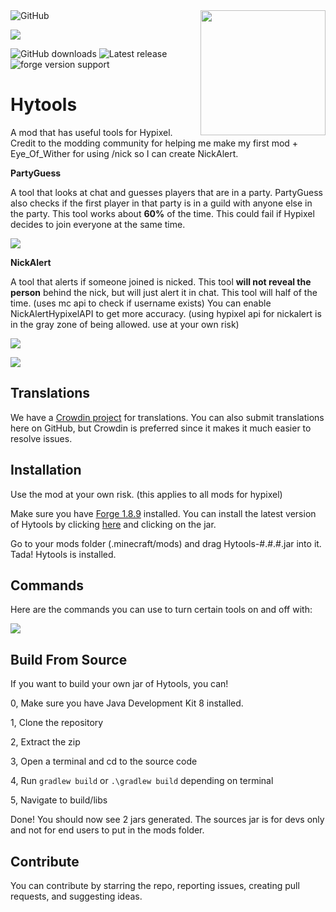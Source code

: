 
  

<img  align="right"  src="https://raw.githubusercontent.com/udu3324/Hytools/main/src/main/resources/logo.png"  height="200"  width="200">

  

<img  alt="GitHub"  src="https://img.shields.io/github/license/udu3324/Hytools">

  

<a title="Crowdin" target="_blank" href="https://crowdin.com/project/slimefunaddon"><img src="https://badges.crowdin.net/slimefunaddon/localized.svg"></a>

  

<img  alt="GitHub downloads"  src="https://img.shields.io/github/downloads/udu3324/hytools/total">

  

<img  alt="Latest release"  src="https://img.shields.io/github/v/release/udu3324/Hytools">

  

<img  alt="forge version support"  src="https://img.shields.io/badge/mod%20loader-Forge 1.8.9-e04e14">

  

# Hytools

A mod that has useful tools for Hypixel. Credit to the modding community for helping me make my first mod + Eye_Of_Wither for using /nick so I can create NickAlert.

  

**PartyGuess**

A tool that looks at chat and guesses players that are in a party. PartyGuess also checks if the first player in that party is in a guild with anyone else in the party. This tool works about **60%** of the time. This could fail if Hypixel decides to join everyone at the same time.

![](https://cdn.modrinth.com/data/rZiwXEaU/images/e9f8f5f64e52005d750cb5a027153ee9f48d374b.png)

  

**NickAlert**

A tool that alerts if someone joined is nicked. This tool **will not reveal the person** behind the nick, but will just alert it in chat. This tool will half of the time. (uses mc api to check if username exists) You can enable NickAlertHypixelAPI to get more accuracy. (using hypixel api for nickalert is in the gray zone of being allowed. use at your own risk)

![](https://cdn.modrinth.com/data/rZiwXEaU/images/f5c311380dc62310d54e8c606d3f4c4f318b3b36.png)

![](https://cdn.modrinth.com/data/rZiwXEaU/images/6e247ac4e93bafe5e0bb3d451a28cb315e098f62.png)

  
## Translations

We have a [Crowdin project](https://crowdin.com/project/slimefunaddon) for translations. You can also submit translations here on GitHub, but Crowdin is preferred since it makes it much easier to resolve issues.

## Installation

Use the mod at your own risk. (this applies to all mods for hypixel)

Make sure you have [Forge 1.8.9](https://files.minecraftforge.net/net/minecraftforge/forge/index_1.8.9.html) installed. You can install the latest version of Hytools by clicking [here](https://github.com/udu3324/Hytools/releases/latest) and clicking on the jar.

Go to your mods folder (.minecraft/mods) and drag Hytools-#.#.#.jar into it. Tada! Hytools is installed.

  

## Commands

Here are the commands you can use to turn certain tools on and off with:

![](https://cdn.modrinth.com/data/rZiwXEaU/images/6378dff5bddba6d46a6b1536333a7dba8fcdff36.png)

 

## Build From Source

If you want to build your own jar of Hytools, you can!

0, Make sure you have Java Development Kit 8 installed.

1, Clone the repository

2, Extract the zip

3, Open a terminal and cd to the source code

4, Run `gradlew build` or `.\gradlew build` depending on terminal

5, Navigate to build/libs

Done! You should now see 2 jars generated. The sources jar is for devs only and not for end users to put in the mods folder.

  

## Contribute

You can contribute by starring the repo, reporting issues, creating pull requests, and suggesting ideas.

